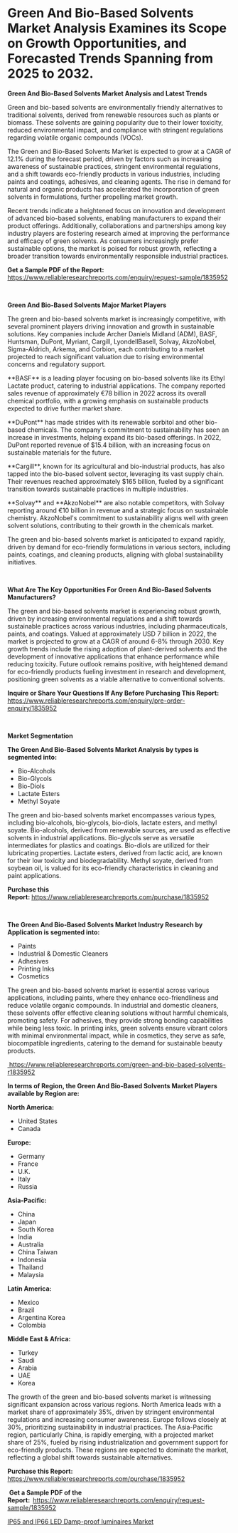 <p><h1>Green And Bio-Based Solvents Market Analysis Examines its Scope on Growth Opportunities, and Forecasted Trends Spanning from 2025 to 2032.</h1></p><p><strong>Green And Bio-Based Solvents Market Analysis and Latest Trends</strong></p>
<p><p>Green and bio-based solvents are environmentally friendly alternatives to traditional solvents, derived from renewable resources such as plants or biomass. These solvents are gaining popularity due to their lower toxicity, reduced environmental impact, and compliance with stringent regulations regarding volatile organic compounds (VOCs).</p><p>The Green and Bio-Based Solvents Market is expected to grow at a CAGR of 12.1% during the forecast period, driven by factors such as increasing awareness of sustainable practices, stringent environmental regulations, and a shift towards eco-friendly products in various industries, including paints and coatings, adhesives, and cleaning agents. The rise in demand for natural and organic products has accelerated the incorporation of green solvents in formulations, further propelling market growth.</p><p>Recent trends indicate a heightened focus on innovation and development of advanced bio-based solvents, enabling manufacturers to expand their product offerings. Additionally, collaborations and partnerships among key industry players are fostering research aimed at improving the performance and efficacy of green solvents. As consumers increasingly prefer sustainable options, the market is poised for robust growth, reflecting a broader transition towards environmentally responsible industrial practices.</p></p>
<p><strong>Get a Sample PDF of the Report:&nbsp;</strong> <a href="https://www.reliableresearchreports.com/enquiry/request-sample/1835952?utm_campaign=3573&utm_medium=2&utm_source=Github&utm_content=ia&utm_term=26032025&utm_id=green-and-bio-based-solvents">https://www.reliableresearchreports.com/enquiry/request-sample/1835952</a></p>
<p>&nbsp;</p>
<p><strong>Green And Bio-Based Solvents Major Market Players</strong></p>
<p><p>The green and bio-based solvents market is increasingly competitive, with several prominent players driving innovation and growth in sustainable solutions. Key companies include Archer Daniels Midland (ADM), BASF, Huntsman, DuPont, Myriant, Cargill, LyondellBasell, Solvay, AkzoNobel, Sigma-Aldrich, Arkema, and Corbion, each contributing to a market projected to reach significant valuation due to rising environmental concerns and regulatory support.</p><p>**BASF** is a leading player focusing on bio-based solvents like its Ethyl Lactate product, catering to industrial applications. The company reported sales revenue of approximately €78 billion in 2022 across its overall chemical portfolio, with a growing emphasis on sustainable products expected to drive further market share.</p><p>**DuPont** has made strides with its renewable sorbitol and other bio-based chemicals. The company's commitment to sustainability has seen an increase in investments, helping expand its bio-based offerings. In 2022, DuPont reported revenue of $15.4 billion, with an increasing focus on sustainable materials for the future.</p><p>**Cargill**, known for its agricultural and bio-industrial products, has also tapped into the bio-based solvent sector, leveraging its vast supply chain. Their revenues reached approximately $165 billion, fueled by a significant transition towards sustainable practices in multiple industries.</p><p>**Solvay** and **AkzoNobel** are also notable competitors, with Solvay reporting around €10 billion in revenue and a strategic focus on sustainable chemistry. AkzoNobel's commitment to sustainability aligns well with green solvent solutions, contributing to their growth in the chemicals market.</p><p>The green and bio-based solvents market is anticipated to expand rapidly, driven by demand for eco-friendly formulations in various sectors, including paints, coatings, and cleaning products, aligning with global sustainability initiatives.</p></p>
<p>&nbsp;</p>
<p><strong>What Are The Key Opportunities For Green And Bio-Based Solvents Manufacturers?</strong></p>
<p><p>The green and bio-based solvents market is experiencing robust growth, driven by increasing environmental regulations and a shift towards sustainable practices across various industries, including pharmaceuticals, paints, and coatings. Valued at approximately USD 7 billion in 2022, the market is projected to grow at a CAGR of around 6-8% through 2030. Key growth trends include the rising adoption of plant-derived solvents and the development of innovative applications that enhance performance while reducing toxicity. Future outlook remains positive, with heightened demand for eco-friendly products fueling investment in research and development, positioning green solvents as a viable alternative to conventional solvents.</p></p>
<p><strong>Inquire or Share Your Questions If Any Before Purchasing This Report:</strong> <a href="https://www.reliableresearchreports.com/enquiry/pre-order-enquiry/1835952?utm_campaign=3573&utm_medium=2&utm_source=Github&utm_content=ia&utm_term=26032025&utm_id=green-and-bio-based-solvents">https://www.reliableresearchreports.com/enquiry/pre-order-enquiry/1835952</a></p>
<p>&nbsp;</p>
<p><strong>Market Segmentation</strong></p>
<p><strong>The Green And Bio-Based Solvents Market Analysis by types is segmented into:</strong></p>
<p><ul><li>Bio-Alcohols</li><li>Bio-Glycols</li><li>Bio-Diols</li><li>Lactate Esters</li><li>Methyl Soyate</li></ul></p>
<p><p>The green and bio-based solvents market encompasses various types, including bio-alcohols, bio-glycols, bio-diols, lactate esters, and methyl soyate. Bio-alcohols, derived from renewable sources, are used as effective solvents in industrial applications. Bio-glycols serve as versatile intermediates for plastics and coatings. Bio-diols are utilized for their lubricating properties. Lactate esters, derived from lactic acid, are known for their low toxicity and biodegradability. Methyl soyate, derived from soybean oil, is valued for its eco-friendly characteristics in cleaning and paint applications.</p></p>
<p><strong>Purchase this Report:&nbsp;</strong><a href="https://www.reliableresearchreports.com/purchase/1835952?utm_campaign=3573&utm_medium=2&utm_source=Github&utm_content=ia&utm_term=26032025&utm_id=green-and-bio-based-solvents">https://www.reliableresearchreports.com/purchase/1835952</a></p>
<p>&nbsp;</p>
<p><strong>The Green And Bio-Based Solvents Market Industry Research by Application is segmented into:</strong></p>
<p><ul><li>Paints</li><li>Industrial & Domestic Cleaners</li><li>Adhesives</li><li>Printing Inks</li><li>Cosmetics</li></ul></p>
<p><p>The green and bio-based solvents market is essential across various applications, including paints, where they enhance eco-friendliness and reduce volatile organic compounds. In industrial and domestic cleaners, these solvents offer effective cleaning solutions without harmful chemicals, promoting safety. For adhesives, they provide strong bonding capabilities while being less toxic. In printing inks, green solvents ensure vibrant colors with minimal environmental impact, while in cosmetics, they serve as safe, biocompatible ingredients, catering to the demand for sustainable beauty products.</p></p>
<p><a href="https://www.reliableresearchreports.com/green-and-bio-based-solvents-r1835952?utm_campaign=3573&utm_medium=2&utm_source=Github&utm_content=ia&utm_term=26032025&utm_id=green-and-bio-based-solvents">&nbsp;https://www.reliableresearchreports.com/green-and-bio-based-solvents-r1835952</a></p>
<p><strong>In terms of Region, the Green And Bio-Based Solvents Market Players available by Region are:</strong></p>
<p>
    <p> <strong> North America: </strong>
        <ul>
            <li>United States</li>
            <li>Canada</li>
        </ul>
        </p> 
    <p> <strong> Europe: </strong>
        <ul>
            <li>Germany</li>
            <li>France</li>
            <li>U.K.</li>
            <li>Italy</li>
            <li>Russia</li>
        </ul>
        </p> 
    <p> <strong> Asia-Pacific: </strong>
        <ul>
            <li>China</li>
            <li>Japan</li>
            <li>South Korea</li>
            <li>India</li>
            <li>Australia</li>
            <li>China Taiwan</li>
            <li>Indonesia</li>
            <li>Thailand</li>
            <li>Malaysia</li>
        </ul>
        </p> 
    <p> <strong> Latin America: </strong>
        <ul>
            <li>Mexico</li>
            <li>Brazil</li>
            <li>Argentina Korea</li>
            <li>Colombia</li>
        </ul>
        </p> 
    <p> <strong> Middle East & Africa: </strong>
        <ul>
            <li>Turkey</li>
            <li>Saudi</li>
            <li>Arabia</li>
            <li>UAE</li>
            <li>Korea</li>
        </ul>
    </p>
    </p>
<p><p>The growth of the green and bio-based solvents market is witnessing significant expansion across various regions. North America leads with a market share of approximately 35%, driven by stringent environmental regulations and increasing consumer awareness. Europe follows closely at 30%, prioritizing sustainability in industrial practices. The Asia-Pacific region, particularly China, is rapidly emerging, with a projected market share of 25%, fueled by rising industrialization and government support for eco-friendly products. These regions are expected to dominate the market, reflecting a global shift towards sustainable alternatives.</p></p>
<p><strong>Purchase this Report: </strong><a href="https://www.reliableresearchreports.com/purchase/1835952?utm_campaign=3573&utm_medium=2&utm_source=Github&utm_content=ia&utm_term=26032025&utm_id=green-and-bio-based-solvents">https://www.reliableresearchreports.com/purchase/1835952</a></p>
<p>&nbsp;<strong>Get a Sample PDF of the Report:&nbsp;&nbsp;</strong><a href="https://www.reliableresearchreports.com/enquiry/request-sample/1835952?utm_campaign=3573&utm_medium=2&utm_source=Github&utm_content=ia&utm_term=26032025&utm_id=green-and-bio-based-solvents">https://www.reliableresearchreports.com/enquiry/request-sample/1835952</a></p>
<p><strong></strong></p>
<p><p><a href="https://github.com/burnicndole/Market-Research-Report-List-1/blob/main/ip65-and-ip66-led-damp-proof-luminaires-market.md?utm_campaign=3573&utm_medium=2&utm_source=Github&utm_content=ia&utm_term=26032025&utm_id=green-and-bio-based-solvents">IP65 and IP66 LED Damp-proof luminaires Market</a></p></p>